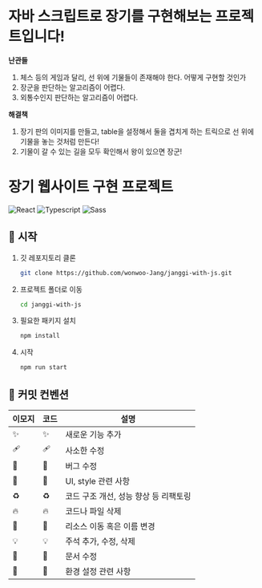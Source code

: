 # 자바 스크립트로 장기를 구현해보는 프로젝트입니다!

**난관들**

1. 체스 등의 게임과 달리, 선 위에 기물들이 존재해야 한다. 어떻게 구현할 것인가
2. 장군을 판단하는 알고리즘이 어렵다.
3. 외통수인지 판단하는 알고리즘이 어렵다.

**해결책**

1. 장기 판의 이미지를 만들고, table을 설정해서 둘을 겹치게 하는 트릭으로 선 위에 기물을 놓는 것처럼 만든다!
2. 기물이 갈 수 있는 길을 모두 확인해서 왕이 있으면 장군!

# 장기 웹사이트 구현 프로젝트

![React](https://img.shields.io/badge/react-61DAFB?style=for-the-badge&logo=react&logoColor=444)
![Typescript](https://img.shields.io/badge/typescript-3178C6?style=for-the-badge&logo=typescript&logoColor=fff)
![Sass](https://img.shields.io/badge/sass-CC6699?style=for-the-badge&logo=sass&logoColor=fff)

## 🎉 시작

1. 깃 레포지토리 클론

   ```Bash
   git clone https://github.com/wonwoo-Jang/janggi-with-js.git
   ```

2. 프로젝트 폴더로 이동

   ```Bash
   cd janggi-with-js
   ```

3. 필요한 패키지 설치

   ```Bash
   npm install
   ```

4. 시작

   ```Bash
   npm run start
   ```

## 📝 커밋 컨벤션

| 이모지 | 코드               | 설명                                  |
| ------ | ------------------ | ------------------------------------- |
| ✨     | :sparkles:         | 새로운 기능 추가                      |
| 🩹     | :adhesive_bandage: | 사소한 수정                           |
| 🐛     | :bug:              | 버그 수정                             |
| 💄     | :lipstick:         | UI, style 관련 사항                   |
| ♻️     | :recycle:          | 코드 구조 개선, 성능 향상 등 리팩토링 |
| 🔥     | :fire:             | 코드나 파일 삭제                      |
| 🚚     | :truck:            | 리소스 이동 혹은 이름 변경            |
| 💡     | :bulb:             | 주석 추가, 수정, 삭제                 |
| 📝     | :memo:             | 문서 수정                             |
| 🔧     | :wrench:           | 환경 설정 관련 사항                   |
